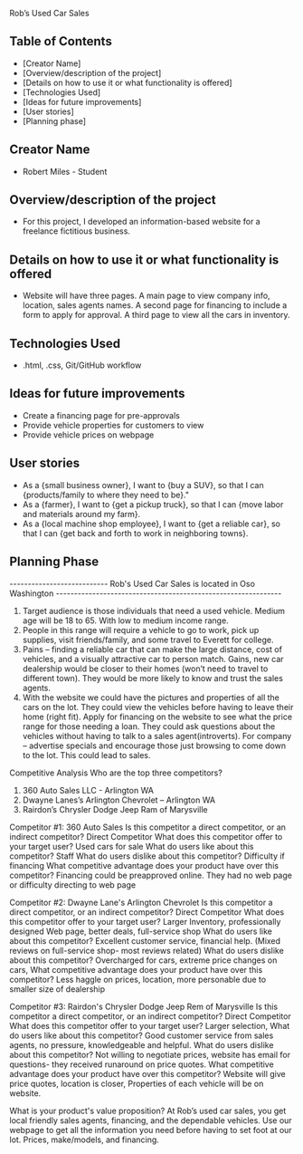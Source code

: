 Rob’s Used Car Sales

## Table of Contents
- [Creator Name]
- [Overview/description of the project]
- [Details on how to use it or what functionality is offered]
- [Technologies Used]
- [Ideas for future improvements]
- [User stories]
- [Planning phase]

## Creator Name
- Robert Miles - Student 

## Overview/description of the project
- For this project, I developed an information-based website for a freelance fictitious business.

## Details on how to use it or what functionality is offered
- Website will have three pages. A main page to view company info, location, sales agents names. A second page for financing to include a form to apply for approval. A third page to view all the cars in inventory. 

## Technologies Used 
- .html, .css, Git/GitHub workflow

## Ideas for future improvements
- Create a financing page for pre-approvals
- Provide vehicle properties for customers to view
- Provide vehicle prices on webpage 

## User stories
- As a {small business owner}, I want to {buy a SUV}, so that I can {products/family to where they need to be}."
- As a {farmer}, I want to {get a pickup truck}, so that I can {move labor and materials around my farm}.
- As a {local machine shop employee}, I want to {get a reliable car}, so that I can {get back and forth to work in neighboring towns}.

## Planning Phase
--------------------------- Rob's Used Car Sales is located in Oso Washington --------------------------------------------------------------

1.	Target audience is those individuals that need a used vehicle. Medium age will be 18 to 65. With low to medium income range. 
2.	People in this range will require a vehicle to go to work, pick up supplies, visit friends/family, and some travel to Everett for college. 
3.	Pains – finding a reliable car that can make the large distance, cost of vehicles, and a visually attractive car to person match. Gains, new car dealership would be closer to their homes (won’t need to travel to different town). They would be more likely to know and trust the sales agents. 
4.	With the website we could have the pictures and properties of all the cars on the lot. They could view the vehicles before having to leave their home (right fit). Apply for financing on the website to see what the price range for those needing a loan.  They could ask questions about the vehicles without having to talk to a sales agent(introverts). For company – advertise specials and encourage those just browsing to come down to the lot. This could lead to sales.  

Competitive Analysis
Who are the top three competitors?
1.	360 Auto Sales LLC - Arlington WA
2.	Dwayne Lanes’s Arlington Chevrolet – Arlington WA
3.	Rairdon’s Chrysler Dodge Jeep Ram of Marysville

Competitor #1: 360 Auto Sales
Is this competitor a direct competitor, or an indirect competitor?
Direct Competitor
What does this competitor offer to your target user?
Used cars for sale
What do users like about this competitor?	Staff
What do users dislike about this competitor?
Difficulty if financing 
What competitive advantage does your product have over this competitor?
Financing could be preapproved online. They had no web page or difficulty directing to web page 

Competitor #2: Dwayne Lane's Arlington Chevrolet
Is this competitor a direct competitor, or an indirect competitor?
Direct Competitor 
What does this competitor offer to your target user?
Larger Inventory, professionally designed Web page, better deals, full-service shop
What do users like about this competitor?
Excellent customer service, financial help. (Mixed reviews on full-service shop- most reviews related) 
What do users dislike about this competitor?
Overcharged for cars, extreme price changes on cars, 
What competitive advantage does your product have over this competitor?
Less haggle on prices, location, more personable due to smaller size of dealership

Competitor #3: Rairdon's Chrysler Dodge Jeep Rem of Marysville
Is this competitor a direct competitor, or an indirect competitor?
Direct Competitor
What does this competitor offer to your target user?
Larger selection, 
What do users like about this competitor?
Good customer service from sales agents, no pressure, knowledgeable and helpful. 
What do users dislike about this competitor?
Not willing to negotiate prices, website has email for questions- they received runaround on price quotes. 
What competitive advantage does your product have over this competitor?
Website will give price quotes, location is closer, Properties of each vehicle will be on website. 

What is your product's value proposition?
At Rob’s used car sales, you get local friendly sales agents, financing, and the dependable vehicles. Use our webpage to get all the information you need before having to set foot at our lot. Prices, make/models, and financing. 



 